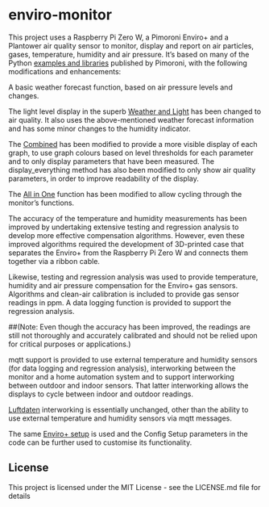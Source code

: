 # enviro-monitor
This project uses a Raspberry Pi Zero W, a Pimoroni Enviro+ and a Plantower air quality sensor to monitor, display and report on air particles, gases, temperature, humidity and air pressure. It’s based on many of the Python [examples and libraries]( https://github.com/pimoroni/enviroplus-python) published by Pimoroni, with the following modifications and enhancements:

A basic weather forecast function, based on air pressure levels and changes.

The light level display in the superb [Weather and Light](https://github.com/pimoroni/enviroplus-python/blob/master/examples/weather-and-light.py) has been changed to air quality. It also uses the above-mentioned weather forecast information and has some minor changes to the humidity indicator.

The [Combined]( https://github.com/pimoroni/enviroplus-python/blob/master/examples/combined.py) has been modified to provide a more visible display of each graph, to use graph colours based on level thresholds for each parameter and to only display parameters that have been measured. The display_everything method has also been modified to only show air quality parameters, in order to improve readability of the display.

The [All in One]( https://github.com/pimoroni/enviroplus-python/blob/master/examples/all-in-one.py) function has been modified to allow cycling through the monitor’s functions.

The accuracy of the temperature and humidity measurements has been improved by undertaking extensive testing and regression analysis to develop more effective compensation algorithms. However, even these improved algorithms required the development of  3D-printed case that separates the Enviro+ from the Raspberry Pi Zero W and connects them together via a ribbon cable. 

Likewise, testing and regression analysis was used to provide temperature, humidity and air pressure compensation for the Enviro+ gas sensors. Algorithms and clean-air calibration is included to provide gas sensor readings in ppm. A data logging function is provided to support the regression analysis.

##(Note: Even though the accuracy has been improved, the readings are still not thoroughly and accurately calibrated and should not be relied upon for critical purposes or applications.)

mqtt support is provided to use external temperature and humidity sensors (for data logging and regression analysis), interworking between the monitor and a home automation system and to support interworking between outdoor and indoor sensors. That latter interworking allows the displays to cycle between indoor and outdoor readings.

[Luftdaten]( https://github.com/pimoroni/enviroplus-python/blob/master/examples/luftdaten.py)  interworking is essentially unchanged, other than the ability to use external temperature and humidity sensors via mqtt messages. 

The same [Enviro+ setup]( https://github.com/pimoroni/enviroplus-python/blob/master/README.md) is used and the Config Setup parameters in the code can be further used to customise its functionality.

## License
This project is licensed under the MIT License - see the LICENSE.md file for details


